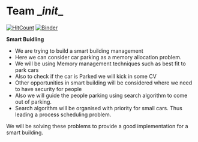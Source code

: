 # Team \__init__ #

[![HitCount](http://hits.dwyl.io/abhishekkushwaha4u/Nuerex.svg)](http://hits.dwyl.io/abhishekkushwaha4u/OS-Hackathon)
[![Binder](https://mybinder.org/badge_logo.svg)](https://mybinder.org/v2/gh/abhishekkushwaha4u/OS-Hackathon/master)


**Smart Buidling**

-  We are trying to build a smart building management
-  Here we can consider car parking as a memory allocation problem. 
-  We will be using Memory management techniques such as best fit to park cars 
-  Also to check if the car is Parked we will kick in some CV 
-  Other opportunities in smart building will be considered where we need to have security for people 
-  Also we will guide the people parking using search algorithm to come out of parking. 
- Search algorithm will be organised with priority for small cars. Thus leading a process scheduling problem.


We will be solving these problems to provide a good implementation for a smart building.
